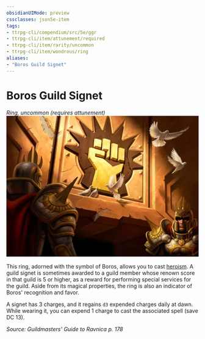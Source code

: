 ```yaml
---
obsidianUIMode: preview
cssclasses: json5e-item
tags:
- ttrpg-cli/compendium/src/5e/ggr
- ttrpg-cli/item/attunement/required
- ttrpg-cli/item/rarity/uncommon
- ttrpg-cli/item/wondrous/ring
aliases: 
- "Boros Guild Signet"
---
```

# Boros Guild Signet
*Ring, uncommon (requires attunement)*  
![](Інструменти%20ДМ/CLI/items/img/boros-guild-signet.webp#right)


This ring, adorned with the symbol of Boros, allows you to cast [heroism](Інструменти%20ДМ/CLI/spells/heroism-xphb.md). A guild signet is sometimes awarded to a guild member whose renown score in that guild is 5 or higher, as a reward for performing special services for the guild. Aside from its magical properties, the ring is also an indicator of Boros' recognition and favor.

A signet has 3 charges, and it regains `d3` expended charges daily at dawn. While wearing it, you can expend 1 charge to cast the associated spell (save DC 13).

*Source: Guildmasters' Guide to Ravnica p. 178*